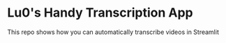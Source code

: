 # Lu0's Handy Transcription App

This repo shows how you can automatically transcribe videos in Streamlit